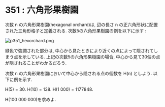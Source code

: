 # 351 : 六角形果樹園

次数 n の六角形果樹園\(hexagonal orchard\)は, 辺の長さ n の正六角形状に配置された三角形格子と定義される. 次数5の六角形果樹園の例を以下に示す :

![p351\_hexorchard.png](https://projecteuler.net/project/images/p351_hexorchard.png)

緑色で強調された部分は, 中心から見たときにより近くの点によって隠されてしまう点を示している. 上記の次数5の六角形果樹園の場合, 中心から見て30個の点が隠されることがわかるだろう.

次数 n の六角形果樹園において中心から隠される点の個数を H\(n\) としよう. 以下に例を示す.

H\(5\) = 30. H\(10\) = 138. H\(1 000\) = 1177848.

H\(100 000 000\)を求めよ.

